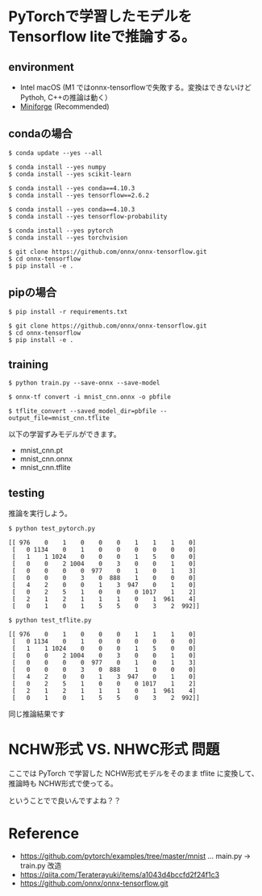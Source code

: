 # PyTorchで学習したモデルをTensorflow liteで推論する。

## environment

- Intel macOS (M1 ではonnx-tensorflowで失敗する。変換はできないけどPythoh, C++の推論は動く）
- [Miniforge](https://github.com/conda-forge/miniforge)  (Recommended)


## condaの場合

```
$ conda update --yes --all

$ conda install --yes numpy
$ conda install --yes scikit-learn

$ conda install --yes conda==4.10.3
$ conda install --yes tensorflow==2.6.2

$ conda install --yes conda==4.10.3
$ conda install --yes tensorflow-probability

$ conda install --yes pytorch
$ conda install --yes torchvision

$ git clone https://github.com/onnx/onnx-tensorflow.git
$ cd onnx-tensorflow
$ pip install -e .
```

## pipの場合
```
$ pip install -r requirements.txt

$ git clone https://github.com/onnx/onnx-tensorflow.git
$ cd onnx-tensorflow
$ pip install -e .
```

## training


```
$ python train.py --save-onnx --save-model

$ onnx-tf convert -i mnist_cnn.onnx -o pbfile

$ tflite_convert --saved_model_dir=pbfile --output_file=mnist_cnn.tflite
```

以下の学習ずみモデルができます。

- mnist_cnn.pt
- mnist_cnn.onnx
- mnist_cnn.tflite

## testing

推論を実行しよう。

```
$ python test_pytorch.py

[[ 976    0    1    0    0    0    1    1    1    0]
 [   0 1134    0    1    0    0    0    0    0    0]
 [   1    1 1024    0    0    0    1    5    0    0]
 [   0    0    2 1004    0    3    0    0    1    0]
 [   0    0    0    0  977    0    1    0    1    3]
 [   0    0    0    3    0  888    1    0    0    0]
 [   4    2    0    0    1    3  947    0    1    0]
 [   0    2    5    1    0    0    0 1017    1    2]
 [   2    1    2    1    1    1    0    1  961    4]
 [   0    1    0    1    5    5    0    3    2  992]]
```

```
$ python test_tflite.py

[[ 976    0    1    0    0    0    1    1    1    0]
 [   0 1134    0    1    0    0    0    0    0    0]
 [   1    1 1024    0    0    0    1    5    0    0]
 [   0    0    2 1004    0    3    0    0    1    0]
 [   0    0    0    0  977    0    1    0    1    3]
 [   0    0    0    3    0  888    1    0    0    0]
 [   4    2    0    0    1    3  947    0    1    0]
 [   0    2    5    1    0    0    0 1017    1    2]
 [   2    1    2    1    1    1    0    1  961    4]
 [   0    1    0    1    5    5    0    3    2  992]]
```

同じ推論結果です

# NCHW形式 VS. NHWC形式 問題

ここでは PyTorch で学習した NCHW形式モデルをそのまま tflite に変換して、
推論時も NCHW形式で使ってる。

ということでで良いんですよね？？


# Reference

- https://github.com/pytorch/examples/tree/master/mnist ... main.py -> train.py 改造
- https://qiita.com/Teraterayuki/items/a1043d4bccfd2f24f1c3
- https://github.com/onnx/onnx-tensorflow.git
